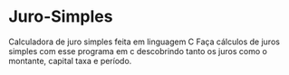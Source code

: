 # Juro-Simples
Calculadora de juro simples feita em linguagem C
Faça cálculos de juros simples com esse programa em c descobrindo tanto os juros como o montante, capital taxa e período.
